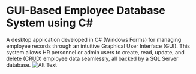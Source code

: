 # GUI-Based Employee Database System using C#

A desktop application developed in C# (Windows Forms) for managing employee records through an intuitive Graphical User Interface (GUI). This system allows HR personnel or admin users to create, read, update, and delete (CRUD) employee data seamlessly, all backed by a SQL Server database.
![Alt Text]()

